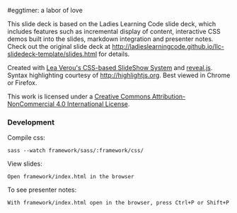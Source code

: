 #eggtimer: a labor of love
        
This slide deck is based on the Ladies Learning Code slide deck, which includes features such as incremental display of content, interactive CSS demos built into the slides, markdown integration and presenter notes. Check out the original slide deck at http://ladieslearningcode.github.io/llc-slidedeck-template/slides.html for details.

Created with <a href="https://github.com/LeaVerou/csss/sample-slideshow.html">Lea Verou's CSS-based SlideShow System</a> and <a href="http://lab.hakim.se/reveal-js/">reveal.js</a>. Syntax highlighting courtesy of http://highlightjs.org. Best viewed in Chrome or Firefox.

This work is licensed under a <a rel="license" href="http://creativecommons.org/licenses/by-nc/4.0/">Creative Commons Attribution-NonCommercial 4.0 International License</a>.


### Development

Compile css:

    sass --watch framework/sass/:framework/css/

View slides:

    Open framework/index.html in the browser
    
To see presenter notes:

    With framework/index.html open in the browser, press Ctrl+P or Shift+P
